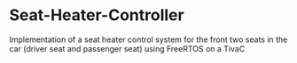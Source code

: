 # Seat-Heater-Controller
Implementation of a seat heater control system for the front two seats in the car (driver seat and passenger seat) using FreeRTOS on a TivaC
